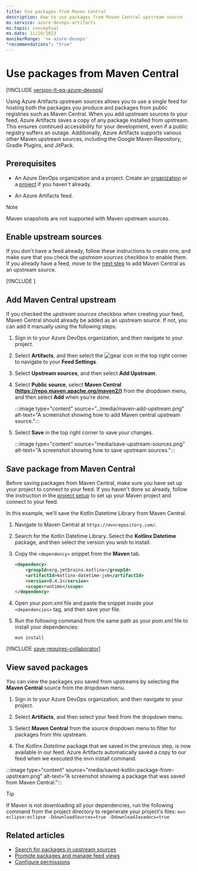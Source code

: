 ```yaml
---
title: Use packages from Maven Central
description: How to use packages from Maven Central upstream source
ms.service: azure-devops-artifacts
ms.topic: conceptual
ms.date: 11/10/2023
monikerRange: '<= azure-devops'
"recommendations": "true"
---
```


# Use packages from Maven Central

[!INCLUDE [version-lt-eq-azure-devops](../../includes/version-lt-eq-azure-devops.md)]

Using Azure Artifacts upstream sources allows you to use a single feed for hosting both the packages you produce and packages from public registries such as Maven Central. When you add upstream sources to your feed, Azure Artifacts saves a copy of any package installed from upstream. This ensures continued accessibility for your development, even if a public registry suffers an outage. Additionally, Azure Artifacts supports various other Maven upstream sources, including the Google Maven Repository, Gradle Plugins, and JitPack.

## Prerequisites

- An Azure DevOps organization and a project. Create an [organization](../../organizations/accounts/create-organization.md) or a [project](../../organizations/projects/create-project.md#create-a-project) if you haven't already.

- An Azure Artifacts feed.

> [!NOTE]
> Maven snapshots are not supported with Maven upstream sources.

## Enable upstream sources

If you don't have a feed already, follow these instructions to create one, and make sure that you check the *upstream sources* checkbox to enable them. If you already have a feed, move to the [next step](#add-maven-central-upstream) to add Maven Central as an upstream source.

[!INCLUDE [](../includes/create-feed.md)]

## Add Maven Central upstream

If you checked the *upstream sources* checkbox when creating your feed, Maven Central should already be added as an upstream source. If not, you can add it manually using the following steps:

1. Sign in to your Azure DevOps organization, and then navigate to your project.

1. Select **Artifacts**, and then select the ![gear icon](../../media/icons/gear-icon.png) in the top right corner to navigate to your **Feed Settings**.

1. Select **Upstream sources**, and then select **Add Upstream**.

1. Select **Public source**, select **Maven Central (https://repo.maven.apache.org/maven2/)** from the dropdown menu, and then select **Add** when you're done.

    :::image type="content" source="../media/maven-add-upstream.png" alt-text="A screenshot showing how to add Maven central upstream source.":::

1. Select **Save** in the top right corner to save your changes.

    :::image type="content" source="media/save-upstream-sources.png" alt-text="A screenshot showing how to save upstream sources.":::

## Save package from Maven Central

Before saving packages from Maven Central, make sure you have set up your project to connect to your feed. If you haven't done so already, follow the instruction in the [project setup](pom-and-settings.md) to set up your Maven project and connect to your feed.

In this example, we'll save the Kotlin Datetime Library from Maven Central.

1. Navigate to Maven Central at `https://mvnrepository.com/`.

1. Search for the Kotlin Datetime Library. Select the **Kotlinx Datetime** package, and then select the version you wish to install.

1. Copy the `<dependency>` snippet from the **Maven** tab. 

    ```xml
    <dependency>
        <groupId>org.jetbrains.kotlinx</groupId>
        <artifactId>kotlinx-datetime-jvm</artifactId>
        <version>0.4.1</version>
        <scope>runtime</scope>
    </dependency>
    ```

1. Open your *pom.xml* file and paste the snippet inside your `<dependencies>` tag, and then save your file.

1. Run the following command from the same path as your *pom.xml* file to install your dependencies:

    ```command
    mvn install
    ```

[!INCLUDE [save-requires-collaborator](../includes/save-requires-collaborator.md)]

## View saved packages

You can view the packages you saved from upstreams by selecting the **Maven Central** source from the dropdown menu.

1. Sign in to your Azure DevOps organization, and then navigate to your project.

1. Select **Artifacts**, and then select your feed from the dropdown menu.

1. Select **Maven Central** from the source dropdown menu to filter for packages from this upstream.

1. The *Kotlinx Datetime* package that we saved in the previous step, is now available in our feed. Azure Artifacts automatically saved a copy to our feed when we executed the mvn install command.
 
:::image type="content" source="media/saved-kotlin-package-from-upstream.png" alt-text="A screenshot showing a package that was saved from Maven Central.":::

> [!TIP]
> If Maven is not downloading all your dependencies, run the following command from the project directory to regenerate your project's files:
> `mvn eclipse:eclipse -DdownloadSources=true -DdownloadJavadocs=true`

## Related articles

- [Search for packages in upstream sources](../how-to/search-upstream.md)
- [Promote packages and manage feed views](../feeds/views.md)
- [Configure permissions](../feeds/feed-permissions.md)
